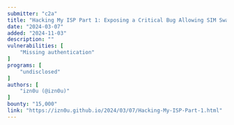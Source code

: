 ```yaml
---
submitter: "c2a"
title: "Hacking My ISP Part 1: Exposing a Critical Bug Allowing SIM Swapping"
date: "2024-03-07"
added: "2024-11-03"
description: ""
vulnerabilities: [
    "Missing authentication"
]
programs: [
    "undisclosed"
]
authors: [
    "izn0u (@izn0u)"
]
bounty: "15,000"
link: "https://izn0u.github.io/2024/03/07/Hacking-My-ISP-Part-1.html"
---
```




